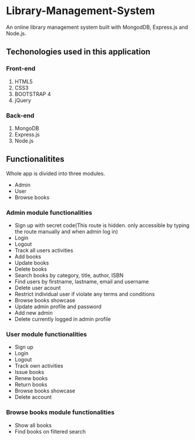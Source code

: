 # Library-Management-System

An online library management system built with MongodDB, Express.js and Node.js.

## Techonologies used in this application

### Front-end

1. HTML5
2. CSS3
3. BOOTSTRAP 4
4. jQuery

### Back-end

1. MongoDB
2. Express.js
3. Node.js

## Functionalitites

Whole app is divided into three modules.

- Admin
- User
- Browse books

### Admin module functionalities

- Sign up with secret code(This route is hidden. only accessible by typing the route manually and when admin log in)
- Login
- Logout
- Track all users activities
- Add books
- Update books
- Delete books
- Search books by category, title, author, ISBN
- Find users by firstname, lastname, email and username
- Delete user acount
- Restrict individual user if violate any terms and conditions
- Browse books showcase
- Update admin profile and password
- Add new admin
- Delete currently logged in admin profile

### User module functionalities

- Sign up
- Login
- Logout
- Track own activities
- Issue books
- Renew books
- Return books
- Browse books showcase
- Delete account

### Browse books module functionalities
- Show all books
- Find books on filtered search
